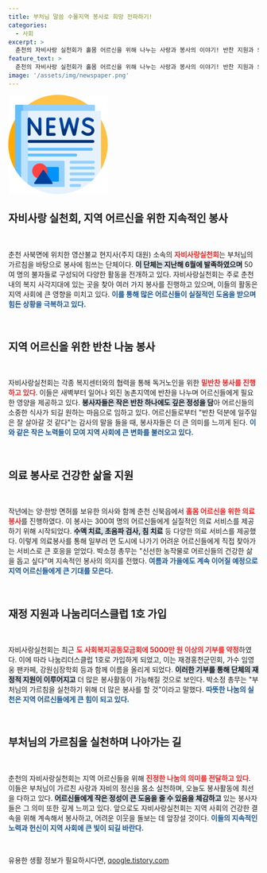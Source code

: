 ```yaml
---
title: 부처님 말씀 수몰지역 봉사로 희망 전파하기!
categories:
  - 사회
excerpt: >
  춘천의 자비사랑 실천회가 홀몸 어르신을 위해 나누는 사랑과 봉사의 이야기! 반찬 지원과 의료 봉사로 희망을 전하며, 5000만 원 기부로 나눔리더스클럽 1호에 가입했습니다.
feature_text: >
  춘천의 자비사랑 실천회가 홀몸 어르신을 위해 나누는 사랑과 봉사의 이야기! 반찬 지원과 의료 봉사로 희망을 전하며, 5000만 원 기부로 나눔리더스클럽 1호에 가입했습니다.
image: '/assets/img/newspaper.png'
---
```


<p><img src="/assets/img/newspaper.png" alt="kimp 속보" /></p>

<h2 data-ke-size="size26">자비사랑 실천회, 지역 어르신을 위한 지속적인 봉사</h2>

<p data-ke-size="size16">&nbsp;</p>

<p>춘천 사북면에 위치한 영산불교 현지사(주지 대원) 소속의 <b><span style="color: #ee2323;">자비사랑실천회</span></b>는 부처님의 가르침을 바탕으로 봉사에 힘쓰는 단체이다. <b><span style="background-color: #21538527;">이 단체는 지난해 6월에 발족하였으며</span></b> 50여 명의 불자들로 구성되어 다양한 활동을 전개하고 있다. 자비사랑실천회는 주로 춘천 내의 복지 사각지대에 있는 곳을 찾아 여러 가지 봉사를 진행하고 있으며, 이들의 활동은 지역 사회에 큰 영향을 미치고 있다. <b><span style="color: #1a5490;">이를 통해 많은 어르신들이 실질적인 도움을 받으며 힘든 상황을 극복하고 있다.</span></b></p>

<p data-ke-size="size16">&nbsp;</p>

<h2 data-ke-size="size26">지역 어르신을 위한 반찬 나눔 봉사</h2>

<p data-ke-size="size16">&nbsp;</p>

<p>자비사랑실천회는 각종 복지센터와의 협력을 통해 독거노인을 위한 <b><span style="color: #ee2323;">밑반찬 봉사를 진행하고 있다</span></b>. 이들은 새벽부터 일어나 외진 농촌지역에 반찬을 나누며 어르신들에게 필요한 영양을 제공하고 있다. <b><span style="background-color: #21538527;">봉사자들은 작은 반찬 하나에도 깊은 정성을 담</span></b>아 어르신들의 소중한 식사가 되길 원하는 마음으로 임하고 있다. 어르신들로부터 "반찬 덕분에 일주일은 잘 살아갈 것 같다"는 감사의 말을 들을 때, 봉사자들은 더 큰 의미를 느끼게 된다. <b><span style="color: #1a5490;">이와 같은 작은 노력들이 모여 지역 사회에 큰 변화를 불러오고 있다.</span></b></p>

<p data-ke-size="size16">&nbsp;</p>

<h2 data-ke-size="size26">의료 봉사로 건강한 삶을 지원</h2>

<p data-ke-size="size16">&nbsp;</p>

<p>작년에는 양·한방 면허를 보유한 의사와 함께 춘천 신북읍에서 <b><span style="color: #ee2323;">홀몸 어르신을 위한 의료봉사</span></b>를 진행하였다. 이 봉사는 300여 명의 어르신들에게 실질적인 의료 서비스를 제공하기 위해 시작되었다. <b><span style="background-color: #21538527;">수액 치료, 초음파 검사, 침 치료</span></b> 등 다양한 의료 서비스를 제공했다. 이렇게 의료봉사를 통해 일부러 먼 도시에 나가기 어려운 어르신들에게 직접 찾아가는 서비스로 큰 호응을 얻었다. 박소정 총무는 "신선한 농작물로 어르신들의 건강한 삶을 돕고 싶다"며 지속적인 봉사의 의지를 전했다. <b><span style="color: #1a5490;">여름과 가을에도 계속 이어질 예정으로 지역 어르신들에게 큰 기대를 모은다.</span></b></p>

<p data-ke-size="size16">&nbsp;</p>

<h2 data-ke-size="size26">재정 지원과 나눔리더스클럽 1호 가입</h2>

<p data-ke-size="size16">&nbsp;</p>

<p>자비사랑실천회는 최근 <b><span style="color: #ee2323;">도 사회복지공동모금회에 5000만 원 이상의 기부를 약정</span></b>하였다. 이에 따라 나눔리더스클럽 1호로 가입하게 되었고, 이는 재경홍천군민회, 가수 임영웅 팬카페, 강원심장학회 등과 함께 이름을 올리게 되었다. <b><span style="background-color: #21538527;">이러한 기부를 통해 단체의 재정적 지원이 이루어지고</span></b> 더 많은 봉사활동이 가능해질 것으로 보인다. 박소정 총무는 "부처님의 가르침을 실천하기 위해 더 많은 봉사를 할 것"이라고 말했다. <b><span style="color: #1a5490;">따뜻한 나눔의 실천은 지역 어르신들에게 큰 힘이 되고 있다.</span></b></p>

<p data-ke-size="size16">&nbsp;</p>

<h2 data-ke-size="size26">부처님의 가르침을 실천하며 나아가는 길</h2>

<p data-ke-size="size16">&nbsp;</p>

<p>춘천의 자비사랑실천회는 지역 어르신들을 위해 <b><span style="color: #ee2323;">진정한 나눔의 의미를 전달하고 있다</span></b>. 이들은 부처님이 가르친 사랑과 자비의 정신을 몸소 실천하며, 오늘도 봉사활동에 최선을 다하고 있다. <b><span style="background-color: #21538527;">어르신들에게 작은 정성이 큰 도움을 줄 수 있음을 체감하고</span></b> 있는 봉사자들은 그 의미 또한 깊게 느끼고 있다. 앞으로도 자비사랑실천회는 지역 사회의 건강한 결속을 위해 계속해서 봉사하고, 어려운 이웃을 돌보는 데 앞장설 것이다. <b><span style="color: #1a5490;">이들의 지속적인 노력과 헌신이 지역 사회에 큰 빛이 되길 바란다.</span></b></p>

<p data-ke-size="size16">&nbsp;</p>
유용한 생활 정보가 필요하시다면, <a href="https://qoogle.tistory.com" rel="dofollow">qoogle.tistory.com</a>



